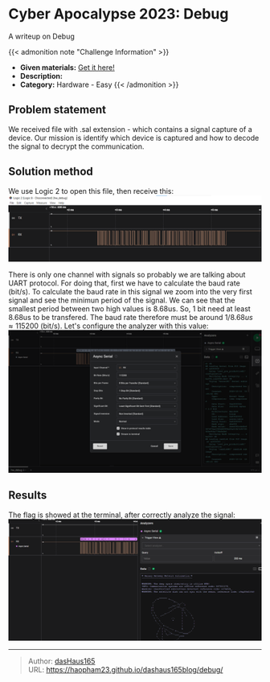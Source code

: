 # Cyber Apocalypse 2023: Debug

A writeup on Debug
<!--more-->

{{< admonition note "Challenge Information" >}}
* **Given materials:** [Get it here!](https://drive.google.com/file/d/1wRpklHHBgr2vg_RjEyuSKXO9hFy5cbWn/view?usp=sharing)
* **Description:**
* **Category:** Hardware - Easy
{{< /admonition >}}

## Problem statement

We received file with .sal extension - which contains a signal capture of a device. Our mission is identify which device is captured and how to decode the signal to decrypt the communication.

## Solution method

We use Logic 2 to open this file, then receive this:
<img src='open.png' alt="Signal" width="1000"/>

There is only one channel with signals so probably we are talking about UART protocol. For doing that, first we have to calculate the baud rate (bit/s). To calculate the baud rate in this signal we zoom into the very first signal and see the minimun period of the signal. We can see that the smallest period between two high values is 8.68us. So, 1 bit need at least 8.68us to be transfered. The baud rate therefore must be around $1/8.68us \approx 115200$ (bit/s). Let's configure the analyzer with this value:
<img src='configure.png' alt="Configure" width="1000"/>

## Results
The flag is showed at the terminal, after correctly analyze the signal:
<img src='flag.png' alt="Flag" width="1000"/>



---

> Author: [dasHaus165](https://haopham23.github.io/dashaus165blog/)  
> URL: https://haopham23.github.io/dashaus165blog/debug/  

